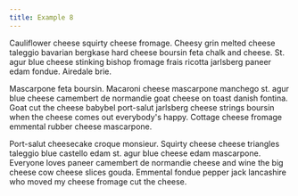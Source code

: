 ```yaml
---
title: Example 8
---
```

Cauliflower cheese squirty cheese fromage. Cheesy grin melted cheese taleggio bavarian bergkase hard cheese boursin feta chalk and cheese. St. agur blue cheese stinking bishop fromage frais ricotta jarlsberg paneer edam fondue. Airedale brie.

Mascarpone feta boursin. Macaroni cheese mascarpone manchego st. agur blue cheese camembert de normandie goat cheese on toast danish fontina. Goat cut the cheese babybel port-salut jarlsberg cheese strings boursin when the cheese comes out everybody's happy. Cottage cheese fromage emmental rubber cheese mascarpone.

Port-salut cheesecake croque monsieur. Squirty cheese cheese triangles taleggio blue castello edam st. agur blue cheese edam mascarpone. Everyone loves paneer camembert de normandie cheese and wine the big cheese cow cheese slices gouda. Emmental fondue pepper jack lancashire who moved my cheese fromage cut the cheese.